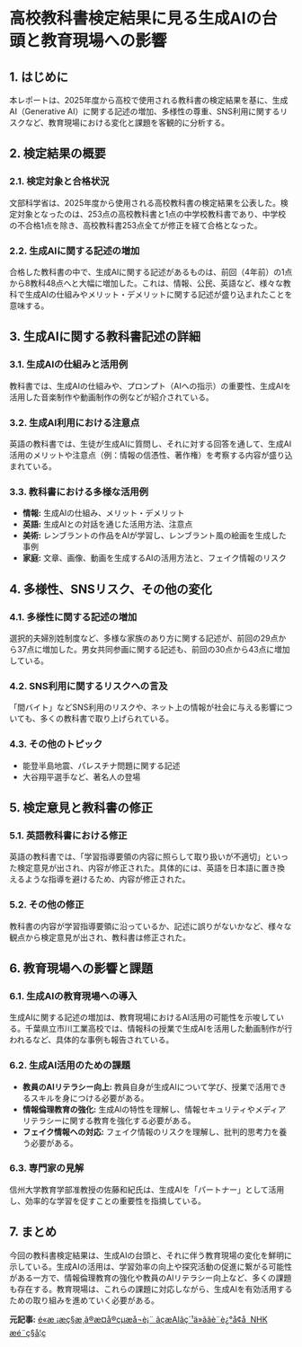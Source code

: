 # 高校教科書検定結果に見る生成AIの台頭と教育現場への影響

## 1. はじめに

本レポートは、2025年度から高校で使用される教科書の検定結果を基に、生成AI（Generative AI）に関する記述の増加、多様性の尊重、SNS利用に関するリスクなど、教育現場における変化と課題を客観的に分析する。

## 2. 検定結果の概要

### 2.1. 検定対象と合格状況

文部科学省は、2025年度から使用される高校教科書の検定結果を公表した。検定対象となったのは、253点の高校教科書と1点の中学校教科書であり、中学校の不合格1点を除き、高校教科書253点全てが修正を経て合格となった。

### 2.2. 生成AIに関する記述の増加

合格した教科書の中で、生成AIに関する記述があるものは、前回（4年前）の1点から8教科48点へと大幅に増加した。これは、情報、公民、英語など、様々な教科で生成AIの仕組みやメリット・デメリットに関する記述が盛り込まれたことを意味する。

## 3. 生成AIに関する教科書記述の詳細

### 3.1. 生成AIの仕組みと活用例

教科書では、生成AIの仕組みや、プロンプト（AIへの指示）の重要性、生成AIを活用した音楽制作や動画制作の例などが紹介されている。

### 3.2. 生成AI利用における注意点

英語の教科書では、生徒が生成AIに質問し、それに対する回答を通して、生成AI活用のメリットや注意点（例：情報の信憑性、著作権）を考察する内容が盛り込まれている。

### 3.3. 教科書における多様な活用例

* **情報:** 生成AIの仕組み、メリット・デメリット
* **英語:** 生成AIとの対話を通じた活用方法、注意点
* **美術:** レンブラントの作品をAIが学習し、レンブラント風の絵画を生成した事例
* **家庭:** 文章、画像、動画を生成するAIの活用方法と、フェイク情報のリスク

## 4. 多様性、SNSリスク、その他の変化

### 4.1. 多様性に関する記述の増加

選択的夫婦別姓制度など、多様な家族のあり方に関する記述が、前回の29点から37点に増加した。男女共同参画に関する記述も、前回の30点から43点に増加している。

### 4.2. SNS利用に関するリスクへの言及

「間バイト」などSNS利用のリスクや、ネット上の情報が社会に与える影響についても、多くの教科書で取り上げられている。

### 4.3. その他のトピック

* 能登半島地震、パレスチナ問題に関する記述
* 大谷翔平選手など、著名人の登場

## 5. 検定意見と教科書の修正

### 5.1. 英語教科書における修正

英語の教科書では、「学習指導要領の内容に照らして取り扱いが不適切」といった検定意見が出され、内容が修正された。具体的には、英語を日本語に置き換えるような指導を避けるため、内容が修正された。

### 5.2. その他の修正

教科書の内容が学習指導要領に沿っているか、記述に誤りがないかなど、様々な観点から検定意見が出され、教科書は修正された。

## 6. 教育現場への影響と課題

### 6.1. 生成AIの教育現場への導入

生成AIに関する記述の増加は、教育現場におけるAI活用の可能性を示唆している。千葉県立市川工業高校では、情報科の授業で生成AIを活用した動画制作が行われるなど、具体的な事例も報告されている。

### 6.2. 生成AI活用のための課題

* **教員のAIリテラシー向上:** 教員自身が生成AIについて学び、授業で活用できるスキルを身につける必要がある。
* **情報倫理教育の強化:** 生成AIの特性を理解し、情報セキュリティやメディアリテラシーに関する教育を強化する必要がある。
* **フェイク情報への対応:** フェイク情報のリスクを理解し、批判的思考力を養う必要がある。

### 6.3. 専門家の見解

信州大学教育学部准教授の佐藤和紀氏は、生成AIを「パートナー」として活用し、効率的な学習を促すことの重要性を指摘している。

## 7. まとめ

今回の教科書検定結果は、生成AIの台頭と、それに伴う教育現場の変化を鮮明に示している。生成AIの活用は、学習効率の向上や探究活動の促進に繋がる可能性がある一方で、情報倫理教育の強化や教員のAIリテラシー向上など、多くの課題も存在する。教育現場は、これらの課題に対応しながら、生成AIを有効活用するための取り組みを進めていく必要がある。



**元記事:** [é«æ ¡æç§æ¸ã®æ¤å®çµæå¬è¡¨ ãçæAIãç´¹ä»ããè¨è¿°å¢å  NHK æé¨ç§å­¦ç](https://www3.nhk.or.jp/news/html/20250325/k10014759781000.html)